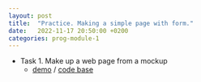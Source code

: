 ```yaml
---
layout: post
title:  "Practice. Making a simple page with form."
date:   2022-11-17 20:50:00 +0200
categories: prog-module-1
---
```

- Task 1. Make up a web page from a mockup
  - [demo](https://bulhakovolexii.github.io/Prog-academy-homeworks/8.1-lecture-homework/index.html) / [code base](https://github.com/bulhakovolexii/Prog-academy-homeworks/blob/main/8.1-lecture-homework/)
